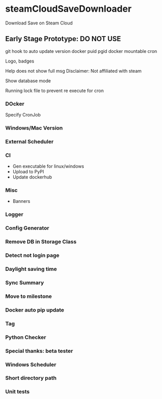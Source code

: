 # steamCloudSaveDownloader
Download Save on Steam Cloud

## Early Stage Prototype: DO NOT USE


git hook to auto update version
docker puid pgid
docker mountable cron

Logo, badges

Help does not show full msg
Disclaimer: Not affiliated with steam

Show database mode

Running lock file to prevent re execute for cron

### DOcker
Specify CronJob

### Windows/Mac Version

### External Scheduler

### CI
- Gen executable for linux/windows
- Upload to PyPI
- Update dockerhub

### Misc
- Banners

### Logger

### Config Generator

### Remove DB in Storage Class

### Detect not login page

### Daylight saving time

### Sync Summary

### Move to milestone

### Docker auto pip update

### Tag

### Python Checker

### Special thanks: beta tester

### Windows Scheduler

### Short directory path

### Unit tests
